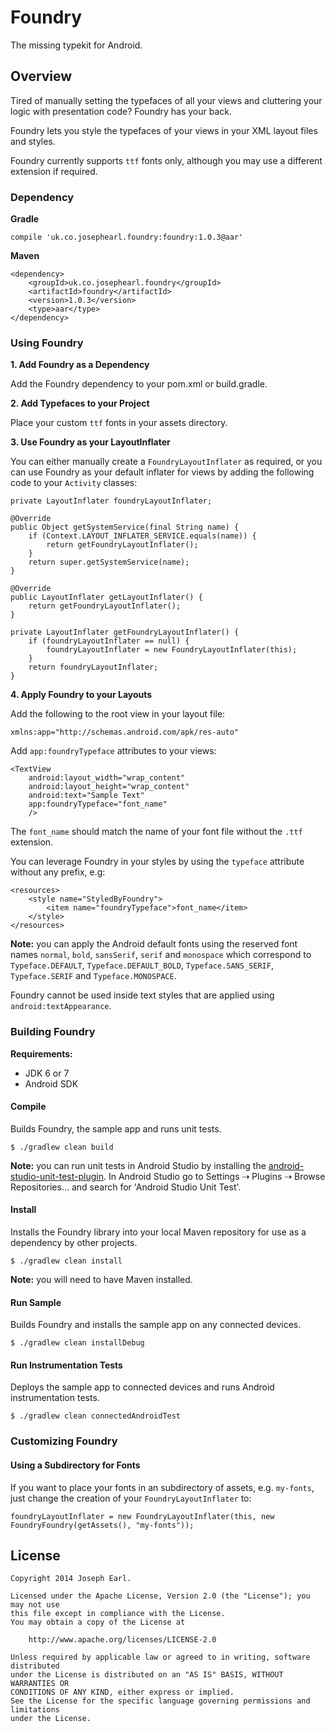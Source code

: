 # Foundry

The missing typekit for Android.

## Overview

Tired of manually setting the typefaces of all your views and cluttering your logic with presentation code? Foundry has your back. 

Foundry lets you style the typefaces of your views in your XML layout files and styles.

Foundry currently supports `ttf` fonts only, although you may use a different extension if required.

### Dependency

**Gradle**

    compile 'uk.co.josephearl.foundry:foundry:1.0.3@aar'

**Maven**

	<dependency>
	    <groupId>uk.co.josephearl.foundry</groupId>
	    <artifactId>foundry</artifactId>
	    <version>1.0.3</version>
	    <type>aar</type>
	</dependency>

### Using Foundry

**1. Add Foundry as a Dependency**

Add the Foundry dependency to your pom.xml or build.gradle.
	
**2. Add Typefaces to your Project**

Place your custom `ttf` fonts in your assets directory.

**3. Use Foundry as your LayoutInflater**

You can either manually create a `FoundryLayoutInflater` as required, or you can use Foundry as your default inflater
 for views by adding the following code to your `Activity` classes:

	private LayoutInflater foundryLayoutInflater;

	@Override
	public Object getSystemService(final String name) {
	    if (Context.LAYOUT_INFLATER_SERVICE.equals(name)) {
	    	return getFoundryLayoutInflater();
	    }
	    return super.getSystemService(name);
	}

    @Override
	public LayoutInflater getLayoutInflater() {
	    return getFoundryLayoutInflater();
	}
	
	private LayoutInflater getFoundryLayoutInflater() {
	    if (foundryLayoutInflater == null) {
	        foundryLayoutInflater = new FoundryLayoutInflater(this);
	    }
	    return foundryLayoutInflater;
	}
	
	
**4. Apply Foundry to your Layouts**

Add the following to the root view in your layout file:

	xmlns:app="http://schemas.android.com/apk/res-auto"
	
Add `app:foundryTypeface` attributes to your views:

	<TextView
	    android:layout_width="wrap_content"
	    android:layout_height="wrap_content"
	    android:text="Sample Text"
	    app:foundryTypeface="font_name"
	    />
	    
The `font_name` should match the name of your font file without the `.ttf` extension.

You can leverage Foundry in your styles by using the `typeface` attribute without any prefix, e.g:

	<resources>
	    <style name="StyledByFoundry">
	        <item name="foundryTypeface">font_name</item>
	    </style>
	</resources>

**Note:** you can apply the Android default fonts using the reserved font names `normal`, `bold`, `sansSerif`,
`serif` and `monospace` which correspond to `Typeface.DEFAULT`, `Typeface.DEFAULT_BOLD`, `Typeface.SANS_SERIF`,
`Typeface.SERIF` and `Typeface.MONOSPACE`.
	
Foundry cannot be used inside text styles that are applied using `android:textAppearance`.

### Building Foundry

**Requirements:**

* JDK 6 or 7
* Android SDK

#### Compile

Builds Foundry, the sample app and runs unit tests.

	$ ./gradlew clean build

**Note:** you can run unit tests in Android Studio by installing the [android-studio-unit-test-plugin](https://github.com/evant/android-studio-unit-test-plugin).
In Android Studio go to Settings ⇢ Plugins ⇢ Browse Repositories… and search for 'Android Studio Unit Test'.
	
#### Install

Installs the Foundry library into your local Maven repository for use as a dependency by other projects.

	$ ./gradlew clean install

**Note:** you will need to have Maven installed.

#### Run Sample

Builds Foundry and installs the sample app on any connected devices.

	$ ./gradlew clean installDebug

#### Run Instrumentation Tests

Deploys the sample app to connected devices and runs Android instrumentation tests.

    $ ./gradlew clean connectedAndroidTest

### Customizing Foundry

#### Using a Subdirectory for Fonts

If you want to place your fonts in an subdirectory of assets, e.g. `my-fonts`, just change the creation of your
`FoundryLayoutInflater` to:

    foundryLayoutInflater = new FoundryLayoutInflater(this, new FoundryFoundry(getAssets(), "my-fonts"));
	
## License

	Copyright 2014 Joseph Earl.

	Licensed under the Apache License, Version 2.0 (the "License"); you may not use 
	this file except in compliance with the License.
	You may obtain a copy of the License at

        http://www.apache.org/licenses/LICENSE-2.0

	Unless required by applicable law or agreed to in writing, software distributed
	under the License is distributed on an "AS IS" BASIS, WITHOUT WARRANTIES OR 
	CONDITIONS OF ANY KIND, either express or implied.
	See the License for the specific language governing permissions and limitations
	under the License.
